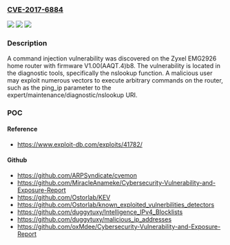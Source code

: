 ### [CVE-2017-6884](https://cve.mitre.org/cgi-bin/cvename.cgi?name=CVE-2017-6884)
![](https://img.shields.io/static/v1?label=Product&message=n%2Fa&color=blue)
![](https://img.shields.io/static/v1?label=Version&message=n%2Fa&color=blue)
![](https://img.shields.io/static/v1?label=Vulnerability&message=n%2Fa&color=brighgreen)

### Description

A command injection vulnerability was discovered on the Zyxel EMG2926 home router with firmware V1.00(AAQT.4)b8. The vulnerability is located in the diagnostic tools, specifically the nslookup function. A malicious user may exploit numerous vectors to execute arbitrary commands on the router, such as the ping_ip parameter to the expert/maintenance/diagnostic/nslookup URI.

### POC

#### Reference
- https://www.exploit-db.com/exploits/41782/

#### Github
- https://github.com/ARPSyndicate/cvemon
- https://github.com/MiracleAnameke/Cybersecurity-Vulnerability-and-Exposure-Report
- https://github.com/Ostorlab/KEV
- https://github.com/Ostorlab/known_exploited_vulnerbilities_detectors
- https://github.com/duggytuxy/Intelligence_IPv4_Blocklists
- https://github.com/duggytuxy/malicious_ip_addresses
- https://github.com/oxMdee/Cybersecurity-Vulnerability-and-Exposure-Report

